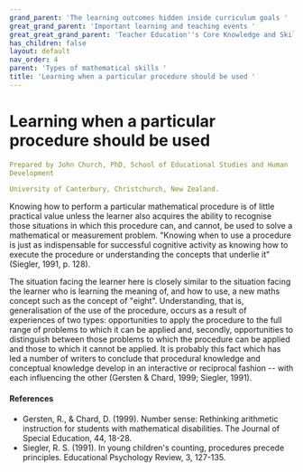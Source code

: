 ```yaml
---
grand_parent: 'The learning outcomes hidden inside curriculum goals '
great_grand_parent: 'Important learning and teaching events '
great_great_grand_parent: 'Teacher Education''s Core Knowledge and Skills.'
has_children: false
layout: default
nav_order: 4
parent: 'Types of mathematical skills '
title: 'Learning when a particular procedure should be used '
---
```

# Learning when a particular procedure should be used


```yaml
Prepared by John Church, PhD, School of Educational Studies and Human
Development

University of Canterbury, Christchurch, New Zealand.
```


Knowing how to perform a particular mathematical procedure is of little
practical value unless the learner also acquires the ability to
recognise those situations in which this procedure can, and cannot, be
used to solve a mathematical or measurement problem. "Knowing when to
use a procedure is just as indispensable for successful cognitive
activity as knowing how to execute the procedure or understanding the
concepts that underlie it" (Siegler, 1991, p. 128).

The situation facing the learner here is closely similar to the
situation facing the learner who is learning the meaning of, and how to
use, a new maths concept such as the concept of "eight". Understanding,
that is, generalisation of the use of the procedure, occurs as a result
of experiences of two types: opportunities to apply the procedure to the
full range of problems to which it can be applied and, secondly,
opportunities to distinguish between those problems to which the
procedure can be applied and those to which it cannot be applied. It is
probably this fact which has led a number of writers to conclude that
procedural knowledge and conceptual knowledge develop in an interactive
or reciprocal fashion -- with each influencing the other (Gersten &
Chard, 1999; Siegler, 1991).


#### References

-   Gersten, R., & Chard, D. (1999). Number sense: Rethinking arithmetic
    instruction for students with mathematical disabilities. The Journal
    of Special Education, 44, 18-28.
-   Siegler, R. S. (1991). In young children's counting, procedures
    precede principles. Educational Psychology Review, 3, 127-135.
